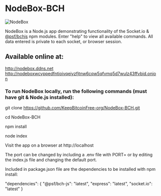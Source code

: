 # NodeBox-BCH

![NodeBox](https://keepbitcoinfree.org/wp-content/uploads/2019/11/NodeBox-logo.png)

NodeBox is a Node.js app demonstrating functionality of the Socket.io & [@psf/bchjs](https://www.npmjs.com/package/@psf/bch-js) npm modules. Enter "help" to view all available commands. All data entered is private to each socket, or browser session.

## Available online at:
http://nodebox.ddns.net
http://nodeboxwcvppedfntioivqeiyzfjtnw6cqw5qfvmq5d7wulz43ffvbid.onion

### To run NodeBox locally, run the following commands (must have git & Node.js installed):

git clone https://github.com/KeepBitcoinFree-org/NodeBox-BCH.git

cd NodeBox-BCH

npm install

node index

Visit the app on a browser at http://localhost

The port can be changed by including a .env file with PORT= or by editing the index.js file and changing the default port.

Included in package.json file are the dependencies to be installed with npm install:

  "dependencies": {
    "@psf/bch-js": "latest",
    "express": "latest",
    "socket.io": "latest" 
  }
